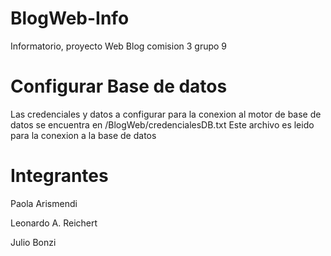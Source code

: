 # BlogWeb-Info
Informatorio, proyecto Web Blog comision 3 grupo 9



Configurar Base de datos
========================
Las credenciales y datos a configurar para la conexion al motor de base de datos se encuentra en /BlogWeb/credencialesDB.txt
Este archivo es leido para la conexion a la base de datos


Integrantes
===========
Paola Arismendi

Leonardo A. Reichert

Julio Bonzi


